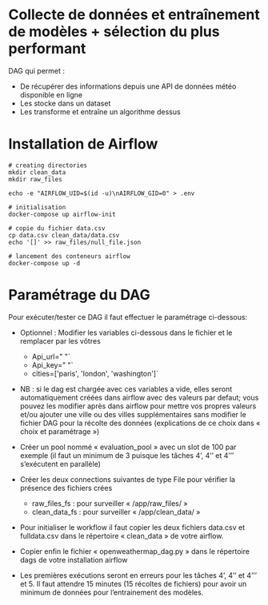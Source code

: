 # Collecte de données et entraînement de modèles + sélection du plus performant
DAG qui permet :
- De récupérer des informations depuis une API de données météo disponible en ligne
- Les stocke dans un dataset
- Les transforme et entraîne un algorithme dessus

# Installation de Airflow
```
# creating directories
mkdir clean_data
mkdir raw_files

echo -e "AIRFLOW_UID=$(id -u)\nAIRFLOW_GID=0" > .env

# initialisation
docker-compose up airflow-init

# copie du fichier data.csv
cp data.csv clean_data/data.csv
echo '[]' >> raw_files/null_file.json

# lancement des conteneurs airflow
docker-compose up -d
```

# Paramétrage du DAG
Pour exécuter/tester ce DAG il faut effectuer le paramétrage ci-dessous:
- Optionnel : Modifier les variables ci-dessous dans le fichier et le remplacer par les vôtres
  - Api_url=" "`
  - Api_key=" "`
  - cities=['paris', 'london', 'washington']`

- NB : si le dag est chargée avec ces variables a vide, elles seront automatiquement créées dans airflow avec des valeurs par defaut; vous pouvez les modifier après dans airflow pour mettre vos propres valeurs et/ou ajouter une ville ou des villes supplémentaires sans modifier le fichier DAG pour la récolte des données (explications de ce choix dans « choix et paramétrage »)
-	Créer un pool nommé « evaluation_pool » avec un slot de 100 par exemple (il faut un minimum de 3 puisque les tâches 4’, 4’’ et 4’’’ s’exécutent en parallèle)
-	Créer les deux connections suivantes de type File pour vérifier la présence des fichiers crées
    -	raw_files_fs : pour surveiller « /app/raw_files/ »
    - clean_data_fs : pour surveiller « /app/clean_data/ »
-	Pour initialiser le workflow il faut copier les deux fichiers data.csv et fulldata.csv dans le répertoire « clean_data » de votre airflow.
-	Copier enfin le fichier « openweathermap_dag.py » dans le répertoire dags de votre installation airflow
-	Les premières exécutions seront en erreurs pour les tâches 4’, 4’’ et 4’’’ et 5. Il faut attendre 15 minutes (15 récoltes de fichiers) pour avoir un minimum de données pour l’entrainement des modèles.
